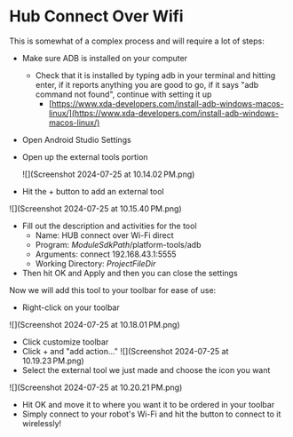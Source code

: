 # Hub Connect Over Wifi

This is somewhat of a complex process and will require a lot of steps:

* Make sure ADB is installed on your computer
  * Check that it is installed by typing adb in your terminal and hitting enter, if it reports anything you are good to go, if it says "adb command not found", continue with setting it up
    * [https://www.xda-developers.com/install-adb-windows-macos-linux/](https://www.xda-developers.com/install-adb-windows-macos-linux/)
* Open Android Studio Settings
* Open up the external tools portion

  ![](Screenshot 2024-07-25 at 10.14.02 PM.png)
* Hit the + button to add an external tool

![](Screenshot 2024-07-25 at 10.15.40 PM.png)

* Fill out the description and activities for the tool
  * Name: HUB connect over Wi-Fi direct
  * Program: $ModuleSdkPath$/platform-tools/adb
  * Arguments: connect 192.168.43.1:5555
  * Working Directory: $ProjectFileDir$
* Then hit OK and Apply and then you can close the settings

Now we will add this tool to your toolbar for ease of use:&#x20;

* Right-click on your toolbar

![](Screenshot 2024-07-25 at 10.18.01 PM.png)

* Click customize toolbar
* Click + and "add action..." ![](Screenshot 2024-07-25 at 10.19.23 PM.png)
* Select the external tool we just made and choose the icon you want

![](Screenshot 2024-07-25 at 10.20.21 PM.png)

* Hit OK and move it to where you want it to be ordered in your toolbar
* Simply connect to your robot's Wi-Fi and hit the button to connect to it wirelessly!

